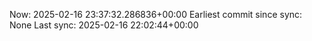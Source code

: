 Now: 2025-02-16 23:37:32.286836+00:00 Earliest commit since sync: None Last sync: 2025-02-16 22:02:44+00:00
